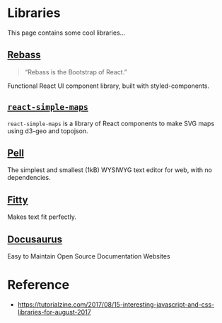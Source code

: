 # Libraries

This page contains some cool libraries...

## [Rebass](http://jxnblk.com/rebass/)

> “Rebass is the Bootstrap of React.”

Functional React UI component library, built with styled-components.

## [`react-simple-maps`](https://www.react-simple-maps.io/)

`react-simple-maps` is a library of React components to make SVG maps using d3-geo and topojson.

## [Pell](https://jaredreich.com/pell)

The simplest and smallest (1kB) WYSIWYG text editor for web, with no dependencies.

## [Fitty](https://rikschennink.github.io/fitty/)

Makes text fit perfectly.

## [Docusaurus](https://docusaurus.io/)

Easy to Maintain Open Source Documentation Websites

# Reference

* https://tutorialzine.com/2017/08/15-interesting-javascript-and-css-libraries-for-august-2017

